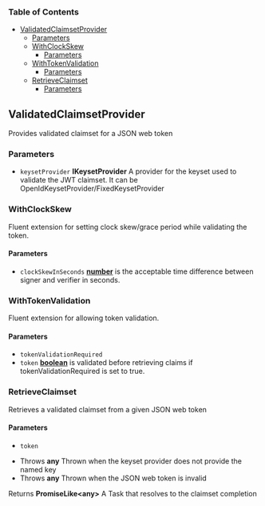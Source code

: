 ### Table of Contents

*   [ValidatedClaimsetProvider][1]
    *   [Parameters][2]
    *   [WithClockSkew][3]
        *   [Parameters][4]
    *   [WithTokenValidation][5]
        *   [Parameters][6]
    *   [RetrieveClaimset][7]
        *   [Parameters][8]

## ValidatedClaimsetProvider

Provides validated claimset for a JSON web token

### Parameters

*   `keysetProvider` **IKeysetProvider** A provider for the keyset used to validate the JWT claimset.
    It can be OpenIdKeysetProvider/FixedKeysetProvider

### WithClockSkew

Fluent extension for setting clock skew/grace period while validating the token.

#### Parameters

*   `clockSkewInSeconds` **[number][9]** is the acceptable time difference between signer and verifier in seconds.

### WithTokenValidation

Fluent extension for allowing token validation.

#### Parameters

*   `tokenValidationRequired` &#x20;
*   `token` **[boolean][10]** is validated before retrieving claims if tokenValidationRequired is set to true.

### RetrieveClaimset

Retrieves a validated claimset from a given JSON web token

#### Parameters

*   `token` &#x20;

<!---->

*   Throws **any** Thrown when the keyset provider does not provide the named key
*   Throws **any** Thrown when the JSON web token is invalid

Returns **PromiseLike\<any>** A Task that resolves to the claimset completion

[1]: #validatedclaimsetprovider

[2]: #parameters

[3]: #withclockskew

[4]: #parameters-1

[5]: #withtokenvalidation

[6]: #parameters-2

[7]: #retrieveclaimset

[8]: #parameters-3

[9]: https://developer.mozilla.org/docs/Web/JavaScript/Reference/Global_Objects/Number

[10]: https://developer.mozilla.org/docs/Web/JavaScript/Reference/Global_Objects/Boolean